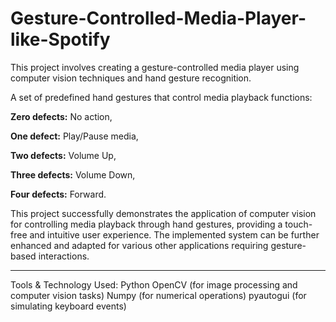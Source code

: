 # Gesture-Controlled-Media-Player-like-Spotify
This project involves creating a gesture-controlled media player using computer vision techniques and hand gesture recognition.

A set of predefined hand gestures that control media playback functions:

**Zero defects:** No action, 

**One defect:** Play/Pause media, 

**Two defects:** Volume Up, 

**Three defects:** Volume Down, 

**Four defects:** Forward.

This project successfully demonstrates the application of computer vision for controlling media playback through hand
gestures, providing a touch-free and intuitive user experience. The implemented system can be further enhanced and
adapted for various other applications requiring gesture-based interactions.



_________________________________________________________________________________________________________________________________

Tools & Technology Used:
Python
OpenCV (for image processing and computer vision tasks)
Numpy (for numerical operations)
pyautogui (for simulating keyboard events)

